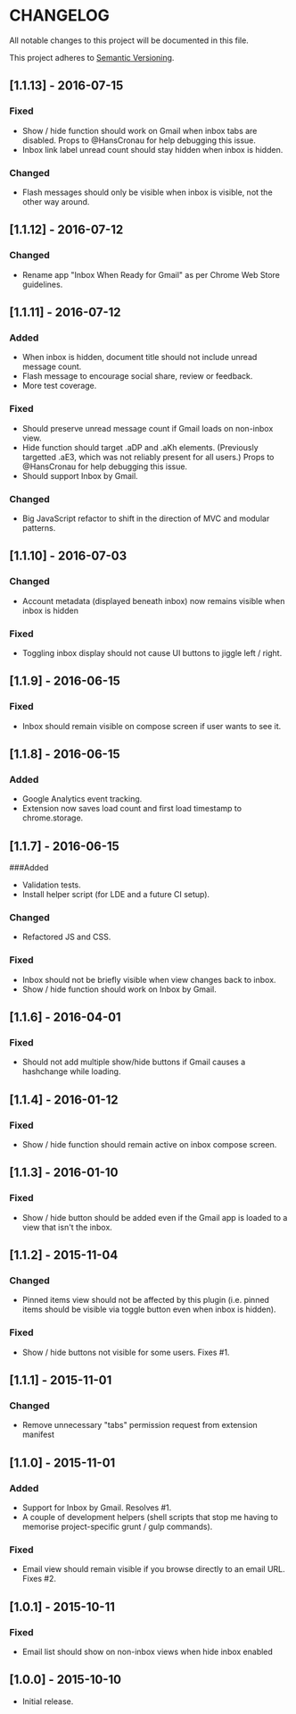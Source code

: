 # CHANGELOG
All notable changes to this project will be documented in this file.

This project adheres to [Semantic Versioning](http://semver.org/).

## [1.1.13] - 2016-07-15
### Fixed
- Show / hide function should work on Gmail when inbox tabs are disabled. Props to @HansCronau for help debugging this issue.
- Inbox link label unread count should stay hidden when inbox is hidden.

### Changed
- Flash messages should only be visible when inbox is visible, not the other way around.


## [1.1.12] - 2016-07-12
### Changed
- Rename app "Inbox When Ready for Gmail" as per Chrome Web Store guidelines.

## [1.1.11] - 2016-07-12
### Added
- When inbox is hidden, document title should not include unread message count.
- Flash message to encourage social share, review or feedback.
- More test coverage.

### Fixed
- Should preserve unread message count if Gmail loads on non-inbox view.
- Hide function should target .aDP and .aKh elements. (Previously targetted .aE3, which was not reliably present for all users.) Props to @HansCronau for help debugging this issue.
- Should support Inbox by Gmail.

### Changed
- Big JavaScript refactor to shift in the direction of MVC and modular patterns.

## [1.1.10] - 2016-07-03
### Changed
- Account metadata (displayed beneath inbox) now remains visible when inbox is hidden

### Fixed
- Toggling inbox display should not cause UI buttons to jiggle left / right.

## [1.1.9] - 2016-06-15
### Fixed
- Inbox should remain visible on compose screen if user wants to see it.

## [1.1.8] - 2016-06-15
### Added
- Google Analytics event tracking.
- Extension now saves load count and first load timestamp to chrome.storage.

## [1.1.7] - 2016-06-15
###Added
- Validation tests.
- Install helper script (for LDE and a future CI setup).

### Changed
- Refactored JS and CSS.

### Fixed
- Inbox should not be briefly visible when view changes back to inbox.
- Show / hide function should work on Inbox by Gmail.

## [1.1.6] - 2016-04-01
### Fixed
- Should not add multiple show/hide buttons if Gmail causes a hashchange while loading.

## [1.1.4] - 2016-01-12
### Fixed
- Show / hide function should remain active on inbox compose screen.

## [1.1.3] - 2016-01-10
### Fixed
- Show / hide button should be added even if the Gmail app is loaded to a
view that isn't the inbox.

## [1.1.2] - 2015-11-04
### Changed
- Pinned items view should not be affected by this plugin (i.e. pinned items should be visible via toggle button even when inbox is hidden).

### Fixed
- Show / hide buttons not visible for some users. Fixes #1.

## [1.1.1] - 2015-11-01
### Changed
- Remove unnecessary "tabs" permission request from extension manifest

## [1.1.0] - 2015-11-01
### Added
- Support for Inbox by Gmail. Resolves #1.
- A couple of development helpers (shell scripts that stop me having to memorise project-specific grunt / gulp commands).

### Fixed
- Email view should remain visible if you browse directly to an email URL. Fixes #2.

## [1.0.1] - 2015-10-11
### Fixed
- Email list should show on non-inbox views when hide inbox enabled

## [1.0.0] - 2015-10-10
- Initial release.